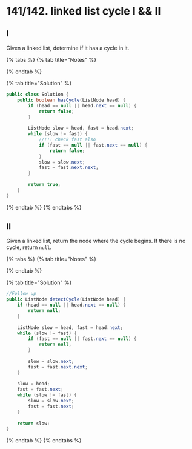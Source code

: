 # 141/142. linked list cycle I && II

## I

Given a linked list, determine if it has a cycle in it.

{% tabs %}
{% tab title="Notes" %}

{% endtab %}

{% tab title="Solution" %}
```java
public class Solution {
    public boolean hasCycle(ListNode head) {
        if (head == null || head.next == null) {
            return false;
        }
        
        ListNode slow = head, fast = head.next;
        while (slow != fast) {
            //!!! check fast also
            if (fast == null || fast.next == null) {
                return false;
            }
            slow = slow.next;
            fast = fast.next.next;
        }
        
        return true;
    }
}
```
{% endtab %}
{% endtabs %}

## II

Given a linked list, return the node where the cycle begins. If there is no cycle, return `null`.

{% tabs %}
{% tab title="Notes" %}

{% endtab %}

{% tab title="Solution" %}
```java
//Follow up
public ListNode detectCycle(ListNode head) {
    if (head == null || head.next == null) {
        return null;
    }
    
    ListNode slow = head, fast = head.next;
    while (slow != fast) {
        if (fast == null || fast.next == null) {
            return null;
        }
        
        slow = slow.next;
        fast = fast.next.next;
    }
    
    slow = head;
    fast = fast.next;
    while (slow != fast) {
        slow = slow.next;
        fast = fast.next;
    }
    
    return slow;
}
```
{% endtab %}
{% endtabs %}

